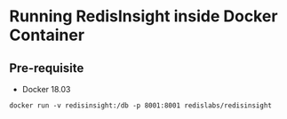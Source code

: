 # Running RedisInsight inside Docker Container

## Pre-requisite

- Docker 18.03


```
docker run -v redisinsight:/db -p 8001:8001 redislabs/redisinsight
```


